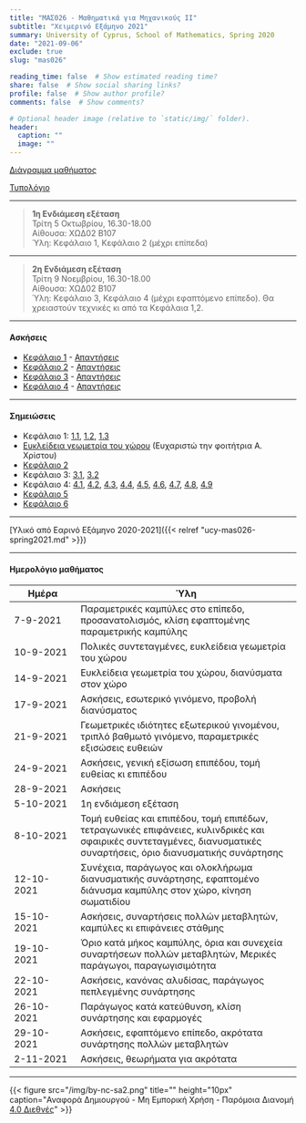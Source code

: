 ```yaml
---
title: "ΜΑΣ026 - Μαθηματικά για Μηχανικούς ΙΙ"
subtitle: "Χειμερινό Εξάμηνο 2021"
summary: University of Cyprus, School of Mathematics, Spring 2020
date: "2021-09-06"
exclude: true
slug: "mas026"

reading_time: false  # Show estimated reading time?
share: false  # Show social sharing links?
profile: false  # Show author profile?
comments: false  # Show comments?

# Optional header image (relative to `static/img/` folder).
header:
  caption: ""
  image: ""
---
```


[Διάγραμμα μαθήματος](/teaching/mas026/mas026.2_autumn_2021_syllabus.pdf)

[Τυπολόγιο](/teaching/mas026/typologio_mas026.pdf)

---

> **1η Ενδιάμεση εξέταση**\
> Τρίτη 5 Οκτωβρίου, 16.30-18.00 \
> Αίθουσα: ΧΩΔ02 Β107 \
> Ύλη: Κεφάλαιο 1, Κεφάλαιο 2 (μέχρι επίπεδα)

---

> **2η Ενδιάμεση εξέταση**\
> Τρίτη 9 Νοεμβρίου, 16.30-18.00 \
> Αίθουσα: ΧΩΔ02 Β107 \
> Ύλη: Κεφάλαιο 3, Κεφάλαιο 4 (μέχρι εφαπτόμενο επίπεδο). Θα χρειαστούν τεχνικές κι από τα Κεφάλαια 1,2.

---

#### Ασκήσεις

- [Κεφάλαιο 1](/teaching/mas026/mas026_exercises_1.pdf) - [Απαντήσεις](/teaching/mas026/mas026_answers_1.pdf)
- [Κεφάλαιο 2](/teaching/mas026/mas026_exercises_2.pdf) - [Απαντήσεις](/teaching/mas026/mas026_answers_2.pdf)
- [Κεφάλαιο 3](/teaching/mas026/mas026_exercises_3.pdf) - [Απαντήσεις](/teaching/mas026/mas026_answers_3.pdf)
- [Κεφάλαιο 4](/teaching/mas026/mas026_exercises_4.pdf) - [Απαντήσεις](/teaching/mas026/mas026_answers_4.pdf)

---

#### Σημειώσεις

- Κεφάλαιο 1: [1.1](/teaching/mas026/slides/1.1.parametric_curves.pdf), [1.2](/teaching/mas026/slides/1.2.polar_coordinates.pdf), [1.3](/teaching/mas026/slides/1.3.conic_sections.pdf)
- [Ευκλείδεια γεωμετρία του χώρου](/teaching/mas026/space_geometry.pdf) (Ευχαριστώ την φοιτήτρια Α. Χρίστου)
- [Κεφάλαιο 2](/teaching/mas026/slides/2.Three_Dimensional_Space.pdf)
- Κεφάλαιο 3: [3.1](/teaching/mas026/slides/3.1.vector_functions.pdf), [3.2](/teaching/mas026/slides/3.2.calculus_vector_functions.pdf)
- Κεφάλαιο 4: [4.1](/teaching/mas026/slides/4.1.multivariable_functions.pdf), [4.2](/teaching/mas026/slides/4.2.limits_continuity.pdf), [4.3](/teaching/mas026/slides/4.3.partial_derivatives.pdf), [4.4](/teaching/mas026/slides/4.4.differentiability.pdf), [4.5](/teaching/mas026/slides/4.5.chain_rule.pdf), [4.6](/teaching/mas026/slides/4.6.directional_derivative.pdf), [4.7](/teaching/mas026/slides/4.7.tangent_plane.pdf), [4.8](/teaching/mas026/slides/4.8.extrema.pdf), [4.9](/teaching/mas026/slides/4.9.lagrange_multipliers.pdf)
- [Κεφάλαιο 5](/teaching/mas026/slides/5.Multiple_Integrals.pdf)
- [Κεφάλαιο 6](/teaching/mas026/slides/6.Topics_in_Vector_Calculus.pdf)

---

[Υλικό από Εαρινό Εξάμηνο 2020-2021]({{< relref "ucy-mas026-spring2021.md" >}})

---

#### Ημερολόγιο μαθήματος
| Ημέρα <div style="width:100px"></div> | Ύλη |
| ------------------------------------- | --- |
| 7-9-2021 | Παραμετρικές καμπύλες στο επίπεδο, προσανατολισμός, κλίση εφαπτομένης παραμετρικής καμπύλης |
| 10-9-2021 | Πολικές συντεταγμένες, ευκλείδεια γεωμετρία του χώρου |
| 14-9-2021 | Ευκλείδεια γεωμετρία του χώρου, διανύσματα στον χώρο |
| 17-9-2021 | Ασκήσεις, εσωτερικό γινόμενο, προβολή διανύσματος |
| 21-9-2021 | Γεωμετρικές ιδιότητες εξωτερικού γινομένου, τριπλό βαθμωτό γινόμενο, παραμετρικές εξισώσεις ευθειών |
| 24-9-2021 | Ασκήσεις, γενική εξίσωση επιπέδου, τομή ευθείας κι επιπέδου |
| 28-9-2021 | Ασκήσεις |
| 5-10-2021 | 1η ενδιάμεση εξέταση |
| 8-10-2021 | Τομή ευθείας και επιπέδου, τομή επιπέδων, τετραγωνικές επιφάνειες, κυλινδρικές και σφαιρικές συντεταγμένες, διανυσματικές συναρτήσεις, όριο διανυσματικής συνάρτησης |
| 12-10-2021 | Συνέχεια, παράγωγος και ολοκλήρωμα διανυσματικής συνάρτησης, εφαπτομένο διάνυσμα καμπύλης στον χώρο, κίνηση σωματιδίου |
| 15-10-2021 | Ασκήσεις, συναρτήσεις πολλών μεταβλητών, καμπύλες κι επιφάνειες στάθμης |
| 19-10-2021 | Όριο κατά μήκος καμπύλης, όρια και συνεχεία συναρτήσεων πολλών μεταβλητών, Μερικές παράγωγοι, παραγωγισιμότητα | 
| 22-10-2021 | Ασκήσεις, κανόνας αλυδίσας, παράγωγος πεπλεγμένης συνάρτησης | 
| 26-10-2021 | Παράγωγος κατά κατεύθυνση, κλίση συνάρτησης και εφαρμογές | 
| 29-10-2021 | Ασκήσεις, εφαπτόμενο επίπεδο, ακρότατα συνάρτησης πολλών μεταβλητών |
| 2-11-2021 | Ασκήσεις, θεωρήματα για ακρότατα |



---

{{< figure src="/img/by-nc-sa2.png" title="" height="10px" caption="Αναφορά Δημιουργού - Μη Εμπορική Χρήση - Παρόμοια Διανομή [4.0 Διεθνές](https://creativecommons.org/licenses/by-nc-sa/4.0/)" >}}


